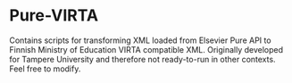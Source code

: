 # Pure-VIRTA
Contains scripts for transforming XML loaded from Elsevier Pure API to Finnish Ministry of Education VIRTA compatible XML.
Originally developed for Tampere University and therefore not ready-to-run in other contexts. Feel free to modify.
